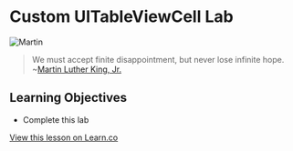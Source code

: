 # Custom UITableViewCell Lab

![Martin](http://i.imgur.com/8PU1o17.jpg?1)
 
> We must accept finite disappointment, but never lose infinite hope. ~[Martin Luther King, Jr.](https://en.wikipedia.org/wiki/Martin_Luther_King,_Jr.)

## Learning Objectives

* Complete this lab

<a href='https://learn.co/lessons/CustomCellLab' data-visibility='hidden'>View this lesson on Learn.co</a>
